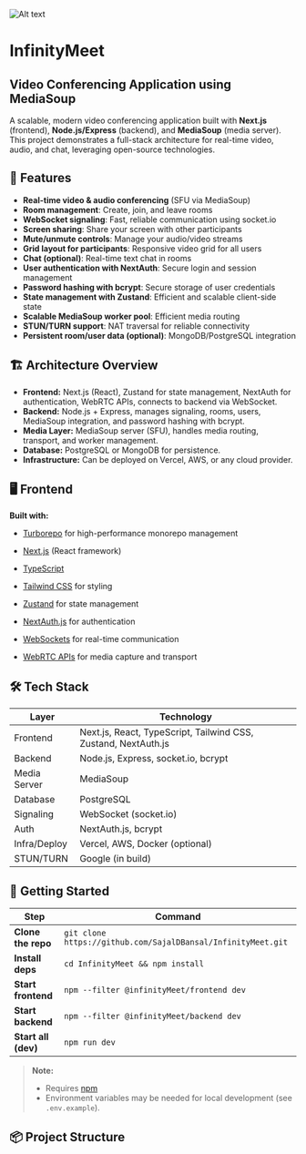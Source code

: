 ![Alt text](https://res.cloudinary.com/drcbqssyo/image/upload/v1752502509/InfinityMeet_dkmv4r.png)

# InfinityMeet
## Video Conferencing Application using MediaSoup

A scalable, modern video conferencing application built with **Next.js** (frontend), **Node.js/Express** (backend), and **MediaSoup** (media server). This project demonstrates a full-stack architecture for real-time video, audio, and chat, leveraging open-source technologies.


## 🚀 Features

- **Real-time video & audio conferencing** (SFU via MediaSoup)
- **Room management**: Create, join, and leave rooms
- **WebSocket signaling**: Fast, reliable communication using socket.io
- **Screen sharing**: Share your screen with other participants
- **Mute/unmute controls**: Manage your audio/video streams
- **Grid layout for participants**: Responsive video grid for all users
- **Chat (optional)**: Real-time text chat in rooms
- **User authentication with NextAuth**: Secure login and session management
- **Password hashing with bcrypt**: Secure storage of user credentials
- **State management with Zustand**: Efficient and scalable client-side state
- **Scalable MediaSoup worker pool**: Efficient media routing
- **STUN/TURN support**: NAT traversal for reliable connectivity
- **Persistent room/user data (optional)**: MongoDB/PostgreSQL integration


## 🏗️ Architecture Overview

- **Frontend:** Next.js (React), Zustand for state management, NextAuth for authentication, WebRTC APIs, connects to backend via WebSocket.
- **Backend:** Node.js + Express, manages signaling, rooms, users, MediaSoup integration, and password hashing with bcrypt.
- **Media Layer:** MediaSoup server (SFU), handles media routing, transport, and worker management.
- **Database:** PostgreSQL or MongoDB for persistence.
- **Infrastructure:** Can be deployed on Vercel, AWS, or any cloud provider.


## 🖥️ Frontend

**Built with:**  
- [Turborepo](https://turbo.build/) for high-performance monorepo management

- [Next.js](https://nextjs.org/) (React framework)
- [TypeScript](https://www.typescriptlang.org/)
- [Tailwind CSS](https://tailwindcss.com/) for styling
- [Zustand](https://zustand-demo.pmnd.rs/) for state management
- [NextAuth.js](https://next-auth.js.org/) for authentication
- [WebSockets](https://developer.mozilla.org/en-US/docs/Web/API/WebSockets_API) for real-time communication
- [WebRTC APIs](https://developer.mozilla.org/en-US/docs/Web/API/WebRTC_API) for media capture and transport


## 🛠️ Tech Stack

| Layer         | Technology                        |
|---------------|-----------------------------------|
| Frontend      | Next.js, React, TypeScript, Tailwind CSS, Zustand, NextAuth.js |
| Backend       | Node.js, Express, socket.io, bcrypt |
| Media Server  | MediaSoup                         |
| Database      | PostgreSQL   |
| Signaling     | WebSocket (socket.io)             |
| Auth          | NextAuth.js, bcrypt               |
| Infra/Deploy  | Vercel, AWS, Docker (optional)    |
| STUN/TURN     | Google (in build)                 |

## 🚀 Getting Started

| Step                | Command                                                                 |
|---------------------|-------------------------------------------------------------------------|
| **Clone the repo**  | `git clone https://github.com/SajalDBansal/InfinityMeet.git`                   |
| **Install deps**    | `cd InfinityMeet && npm install`                                        |
| **Start frontend**  | `npm --filter @infinityMeet/frontend dev`                              |
| **Start backend**   | `npm --filter @infinityMeet/backend dev`                               |
| **Start all (dev)** | `npm run dev`                                                              |

> **Note:**  
> - Requires [npm](https://nnpm.io/)
> - Environment variables may be needed for local development (see `.env.example`).

## 📦 Project Structure
